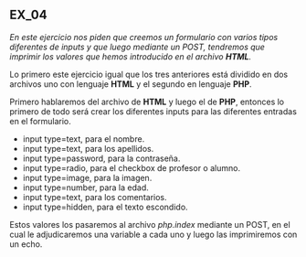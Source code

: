 ## EX_04

*En este ejercicio nos piden que creemos un formulario con varios tipos diferentes de inputs y 
que luego mediante un POST, tendremos que imprimir los valores que hemos introducido en el archivo **HTML**.*


Lo primero este ejercicio igual que los tres anteriores está dividido en dos archivos uno con lenguaje
**HTML** y el segundo en lenguaje **PHP**.

Primero hablaremos del archivo de **HTML** y luego el de **PHP**, entonces lo primero de todo será crear
los diferentes inputs para las diferentes entradas en el formulario.

* input type=text, para el nombre.
* input type=text, para los apellidos.
* input type=password, para la contraseña.
* input type=radio, para el checkbox de profesor o alumno.
* input type=image, para la imagen.
* input type=number, para la edad.
* input type=text, para los comentarios.
* input type=hidden, para el texto escondido.

Estos valores los pasaremos al archivo *php.index* mediante un POST, en el cual le adjudicaremos una
variable a cada uno y luego las imprimiremos con un echo.